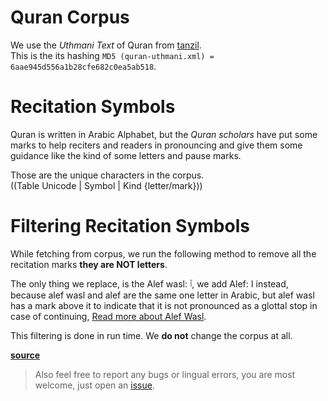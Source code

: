 # Quran Corpus
We use the *Uthmani Text* of Quran from [tanzil](http://tanzil.net/docs/download).<br>
This is the its hashing ```MD5 (quran-uthmani.xml) = 6aae945d556a1b28cfe682c0ea5ab518```.

# Recitation Symbols

Quran is  written in Arabic Alphabet, but the *Quran scholars* have put
some marks to help reciters and readers in pronouncing and give them some guidance like the kind of 
some letters and pause marks.

Those are the unique characters in the corpus.<br>
((Table Unicode | Symbol  | Kind {letter/mark}))


# Filtering Recitation Symbols
While fetching from corpus, we run the following method to remove all
the recitation marks **they are NOT letters**.

The only thing we replace, is the Alef wasl: ٱ, we add Alef: ا instead, because alef wasl and alef are the same
one letter in Arabic, but alef wasl has a mark above it to indicate that it is not pronounced
as a glottal stop in case of continuing, [Read more about Alef Wasl](https://en.wikipedia.org/wiki/Hamza#Hamzat_wa%E1%B9%A3l).


This filtering is done in run time. We **do not** change the corpus at all.

**[source](https://github.com/hci-lab/PyQuran-Private/blob/master/tools/filtering.py#L107:#L134)**

> Also feel free to report any bugs or lingual errors, you are most welcome, just
> open  an [issue](https://github.com/hci-lab/PyQuran/issues).

